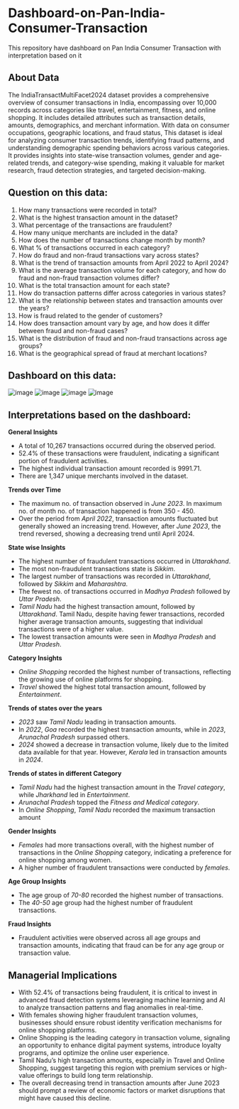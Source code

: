 # Dashboard-on-Pan-India-Consumer-Transaction
This repository have dashboard on Pan India Consumer Transaction with interpretation based on it

## About Data
The IndiaTransactMultiFacet2024 dataset provides a comprehensive overview of consumer transactions in India, encompassing over 10,000 records across categories like travel, entertainment, fitness, and online shopping. It includes detailed attributes such as transaction details, amounts, demographics, and merchant information. With data on consumer occupations, geographic locations, and fraud status, This dataset is ideal for analyzing consumer transaction trends, identifying fraud patterns, and understanding demographic spending behaviors across various categories. It provides insights into state-wise transaction volumes, gender and age-related trends, and category-wise spending, making it valuable for market research, fraud detection strategies, and targeted decision-making.

## Question on this data:

1. How many transactions were recorded in total?
2. What is the highest transaction amount in the dataset?
3. What percentage of the transactions are fraudulent?
4. How many unique merchants are included in the data?
5. How does the number of transactions change month by month?
6. What % of  transactions occurred in each category?
7. How do fraud and non-fraud transactions vary across states?
8. What is the trend of transaction amounts from April 2022 to April 2024?
9. What is the average transaction volume for each category, and how do fraud and non-fraud transaction volumes differ?
10. What is the total transaction amount for each state?
11. How do transaction patterns differ across categories in various states?
12. What is the relationship between states and transaction amounts over the years?
13. How is fraud related to the gender of customers?
14. How does transaction amount vary by age, and how does it differ between fraud and non-fraud cases?
15. What is the distribution of fraud and non-fraud transactions across age groups?
16. What is the geographical spread of fraud at merchant locations?


## Dashboard on this data:
![image](https://github.com/user-attachments/assets/972db74e-676e-4c60-b3ae-489528de5ca0)
![image](https://github.com/user-attachments/assets/a074ff99-d79c-4535-b72d-28663d172421)
![image](https://github.com/user-attachments/assets/2a6b7596-e1b4-4aaf-b9df-aeb8f2437e25)
![image](https://github.com/user-attachments/assets/20484920-d6e0-4794-8982-ba29ca30b285)


## Interpretations based on the dashboard:

**General Insights**

- A total of 10,267 transactions occurred during the observed period.
- 52.4% of these transactions were fraudulent, indicating a significant portion of fraudulent activities.
- The highest individual transaction amount recorded is 9991.71.
- There are 1,347 unique merchants involved in the dataset.

**Trends over Time**

- The maximum no. of transaction observed in _June 2023_. In maximum no. of month no. of transaction happened is from 350 - 450.
- Over the period from _April 2022_, transaction amounts fluctuated but generally showed an increasing trend. However, after _June 2023_, the trend reversed, showing a decreasing trend until April 2024.

**State wise Insights**

- The highest number of fraudulent transactions occurred in _Uttarakhand_.
- The most non-fraudulent transactions state is _Sikkim_.
- The largest number of transactions was recorded in _Uttarakhand_, followed by _Sikkim_ and _Maharashtra_.
- The fewest no. of transactions occurred in _Madhya Pradesh_ followed by _Uttar Pradesh_.
- _Tamil Nadu_ had the highest transaction amount, followed by _Uttarakhand_. Tamil Nadu, despite having fewer transactions, recorded higher average transaction amounts, suggesting that individual transactions were of a higher value.
- The lowest transaction amounts were seen in _Madhya Pradesh_ and _Uttar Pradesh_.

**Category Insights**

- _Online Shopping_ recorded the highest number of transactions, reflecting the growing use of online platforms for shopping.
- _Travel_ showed the highest total transaction amount, followed by _Entertainment_.

**Trends of states over the years**

- _2023_ saw _Tamil Nadu_ leading in transaction amounts.
- In _2022_, _Goa_ recorded the highest transaction amounts, while in _2023_, _Arunachal Pradesh_ surpassed others.
- _2024_ showed a decrease in transaction volume, likely due to the limited data available for that year. However, _Kerala_ led in transaction amounts in _2024_.

**Trends of states in different Category**

- _Tamil Nadu_ had the highest transaction amount in the _Travel category_, while _Jharkhand_ led in _Entertainment_.
- _Arunachal Pradesh_ topped the _Fitness and Medical category_.
- In _Online Shopping_, _Tamil Nadu_ recorded the maximum transaction amount

**Gender Insights**

- _Females_ had more transactions overall, with the highest number of transactions in the _Online Shopping_ category, indicating a preference for online shopping among women.
- A higher number of fraudulent transactions were conducted by _females_.

**Age Group Insights**

- The age group of _70-80_ recorded the highest number of transactions.
- The _40-50_ age group had the highest number of fraudulent transactions.

**Fraud Insights**

- Fraudulent activities were observed across all age groups and transaction amounts, indicating that fraud can be for any age group or transaction value.

## Managerial Implications

- With 52.4% of transactions being fraudulent, it is critical to invest in advanced fraud detection systems leveraging machine learning and AI to analyze transaction patterns and flag anomalies in real-time.
- With females showing higher fraudulent transaction volumes, businesses should ensure robust identity verification mechanisms for online shopping platforms.
- Online Shopping is the leading category in transaction volume, signaling an opportunity to enhance digital payment systems, introduce loyalty programs, and optimize the online user experience.
- Tamil Nadu’s high transaction amounts, especially in Travel and Online Shopping, suggest targeting this region with premium services or high-value offerings to build long term relationship.
- The overall decreasing trend in transaction amounts after June 2023 should prompt a review of economic factors or market disruptions that might have caused this decline.
